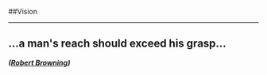 <!-- .slide: data-background="resources/footer.svg" data-background-size="contain" data-background-position="bottom"  -->

##Vision
- - -
## **...a man's reach should exceed his grasp...**  <!-- .element: style="color:maroon" -->

_**([Robert Browning](https://www.poetryfoundation.org/poems/43745/andrea-del-sarto/))**_  <!-- .element: style="color:maroon; font-size: .5em" -->

<aside class="notes">
</aside>

<br/>
<br/>
<br/>
<br/>
<br/>
<br/>
<br/>
<br/>
<br/>
<br/>
<br/>
<br/>
<br/>
<br/>
<br/>
<br/>
<br/>
<br/>
<br/>
<br/>
<br/>
<br/>
<br/>
